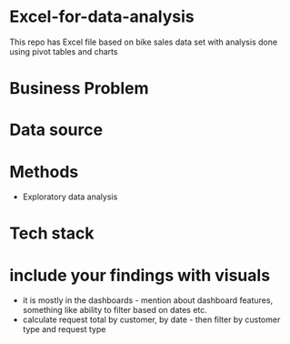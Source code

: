 # Excel-for-data-analysis
This repo has Excel file based on bike sales data set with analysis done using pivot tables and charts 

# Business Problem

# Data source

# Methods
- Exploratory data analysis

# Tech stack

# include your findings with visuals
- it is mostly in the dashboards - mention about dashboard features, something like ability to filter based on dates etc.
- calculate request total by customer, by date - then filter by customer type and request type


